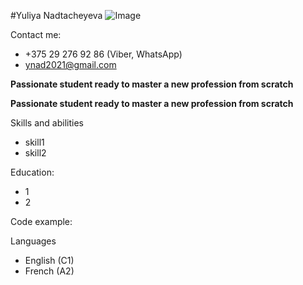 #Yuliya Nadtacheyeva
![Image](Photo.png "Photo")

Contact me:
  * +375 29 276 92 86 (Viber, WhatsApp)
  * ynad2021@gmail.com

**Passionate student ready to master a new profession from scratch**

**Passionate student ready to master a new profession from scratch**

Skills and abilities
  * skill1
  * skill2

Education:
  * 1
  * 2

Code example:

Languages
  * English (C1)
  * French (A2)
